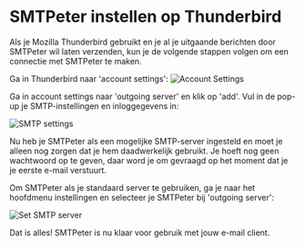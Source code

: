 # SMTPeter instellen op Thunderbird

Als je Mozilla Thunderbird gebruikt en je al je uitgaande berichten door SMTPeter wil laten verzenden, kun je de volgende stappen volgen om een connectie met SMTPeter te maken.

Ga in Thunderbird naar 'account settings':
![Account Settings](Images/account_settings.png "Go to account settings")

Ga in account settings naar 'outgoing server' en klik op 'add'. Vul in de pop-up je SMTP-instellingen en inloggegevens in:

![SMTP settings](Images/smtp_settings.png "Configure SMTP settings")

Nu heb je SMTPeter als een mogelijke SMTP-server ingesteld en moet je alleen nog zorgen dat je hem daadwerkelijk gebruikt. Je hoeft nog geen wachtwoord op te geven, daar word je om gevraagd op het moment dat je je eerste e-mail verstuurt.

Om SMTPeter als je standaard server te gebruiken, ga je naar het hoofdmenu instellingen en selecteer je SMTPeter bij 'outgoing server':

![Set SMTP server](Images/set_smtp_server.png "Set SMTP server")

Dat is alles! SMTPeter is nu klaar voor gebruik met jouw e-mail client.
